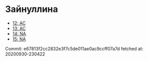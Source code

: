 # Зайнуллина
- [12: AC](12.md)
- [13: AC](13.md)
- [14: NA](14.md)
- [15: NA](15.md)

Commit: e67813f2cc2832e3f7c5de011ae0ac9ccff07a7d
 fetched at: 20200930-230422
